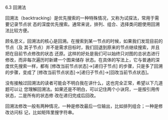 6.3 回溯法

回溯法（backtracking）是优先搜索的一种特殊情况，又称为试探法，常用于需要记录节点状 态的深度优先搜索。通常来说，排列、组合、选择类问题使用回溯法比较方便。

顾名思义，回溯法的核心是回溯。在搜索到某一节点的时候，如果我们发现目前的节点（及 其子节点）并不是需求目标时，我们回退到原来的节点继续搜索，并且把在目前节点修改的状态 还原。这样的好处是我们可以始终只对图的总状态进行修改，而非每次遍历时新建一个图来储存 状态。在具体的写法上，它与普通的深度优先搜索一样，都有 [修改当前节点状态]→[递归子节点] 的步骤，只是多了回溯的步骤，变成了 [修改当前节点状态]→[递归子节点]→[回改当前节点状态]。

没有接触过回溯法的读者可能会不明白我在讲什么，这也完全正常，希望以下几道题可以让 您理解回溯法。如果还是不明白，可以记住两个小诀窍，一是按引用传状态，二是所有的状态修 改在递归完成后回改。

回溯法修改一般有两种情况，一种是修改最后一位输出，比如排列组合；一种是修改访问标 记，比如矩阵里搜字符串。